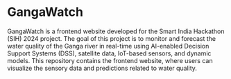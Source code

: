 # GangaWatch

GangaWatch is a frontend website developed for the Smart India Hackathon (SIH) 2024 project. The goal of this project is to monitor and forecast the water quality of the Ganga river in real-time using AI-enabled Decision Support Systems (DSS), satellite data, IoT-based sensors, and dynamic models. This repository contains the frontend website, where users can visualize the sensory data and predictions related to water quality.
